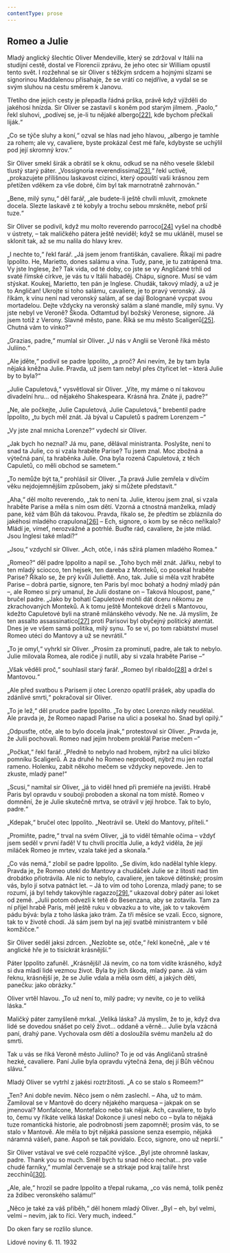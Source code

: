 ```yaml
---
contentType: prose
---
```


## Romeo a Julie

Mladý anglický šlechtic Oliver Mendeville, který se zdržoval v Itálii na studijní cestě, dostal ve Florencii zprávu, že jeho otec sir William opustil tento svět. I rozžehnal se sir Oliver s těžkým srdcem a hojnými slzami se signorinou Maddalenou přísahaje, že se vrátí co nejdříve, a vydal se se svým sluhou na cestu směrem k Janovu.

Třetího dne jejich cesty je přepadla řádná prška, právě když vjížděli do jakéhosi hnízda. Sir Oliver se zastavil s koněm pod starým jilmem. „Paolo,“ řekl sluhovi, „podívej se, je-li tu nějaké albergo[\[22\]](./resources/undefined), kde bychom přečkali liják.“

„Co se týče sluhy a koní,“ ozval se hlas nad jeho hlavou, „albergo je tamhle za rohem; ale vy, cavaliere, byste prokázal čest mé faře, kdybyste se uchýlil pod její skromný krov.“

Sir Oliver smekl širák a obrátil se k oknu, odkud se na něho vesele šklebil tlustý starý páter. „Vossignoria reverendissima[\[23\]](./resources/undefined),“ řekl uctivě, „prokazujete přílišnou laskavost cizinci, který opouští vaši krásnou zem přetížen vděkem za vše dobré, čím byl tak marnotratně zahrnován.“

„Bene, milý synu,“ děl farář, „ale budete-li ještě chvíli mluvit, zmoknete docela. Slezte laskavě z té kobyly a trochu sebou mrskněte, neboť prší tuze.“

Sir Oliver se podivil, když mu molto reverendo parroco[\[24\]](./resources/undefined) vyšel na chodbě v ústrety, – tak maličkého pátera ještě neviděl; když se mu ukláněl, musel se sklonit tak, až se mu nalila do hlavy krev.

„I nechte to,“ řekl farář. „Já jsem jenom františkán, cavaliere. Říkají mi padre Ippolito. He, Marietto, dones salámu a vína. Tudy, pane, je tu zatrápená tma. Vy jste Inglese, že? Tak vida, od té doby, co jste se vy Angličané trhli od svaté římské církve, je vás tu v Itálii habaděj. Chápu, signore. Musí se vám stýskat. Koukej, Marietto, ten pán je Inglese. Chudák, takový mladý, a už je to Angličan! Ukrojte si toho salámu, cavaliere, je to pravý veronský. Já říkám, k vínu není nad veronský salám, ať se dají Bolognané vycpat svou mortadelou. Dejte vždycky na veronský salám a slané mandle, milý synu. Vy jste nebyl ve Veroně? Škoda. Odtamtud byl božský Veronese, signore. Já jsem totiž z Verony. Slavné město, pane. Říká se mu město Scaligerů[\[25\]](./resources/undefined). Chutná vám to vínko?“

„Grazias, padre,“ mumlal sir Oliver. „U nás v Anglii se Veroně říká město Juliino.“

„Ale jděte,“ podivil se padre Ippolito, „a proč? Ani nevím, že by tam byla nějaká kněžna Julie. Pravda, už jsem tam nebyl přes čtyřicet let – která Julie by to byla?“

„Julie Capuletová,“ vysvětloval sir Oliver. „Víte, my máme o ní takovou divadelní hru… od nějakého Shakespeara. Krásná hra. Znáte ji, padre?“

„Ne, ale počkejte, Julie Capuletová, Julie Capuletová,“ brebentil padre Ippolito, „tu bych měl znát. Já býval u Capuletů s padrem Lorenzem –“

„Vy jste znal mnicha Lorenze?“ vydechl sir Oliver.

„Jak bych ho neznal? Já mu, pane, dělával ministranta. Poslyšte, není to snad ta Julie, co si vzala hraběte Parise? Tu jsem znal. Moc zbožná a výtečná paní, ta hraběnka Julie. Ona byla rozená Capuletová, z těch Capuletů, co měli obchod se sametem.“

„To nemůže být ta,“ prohlásil sir Oliver. „Ta pravá Julie zemřela v dívčím věku nejdojemnějším způsobem, jaký si můžete představit.“

„Aha,“ děl molto reverendo, „tak to není ta. Julie, kterou jsem znal, si vzala hraběte Parise a měla s ním osm dětí. Vzorná a ctnostná manželka, mladý pane, kéž vám Bůh dá takovou. Pravda, říkalo se, že předtím se zbláznila do jakéhosi mladého crapulona[\[26\]](./resources/undefined) – Ech, signore, o kom by se něco neříkalo? Mládí je, vímeť, nerozvážné a potrhlé. Buďte rád, cavaliere, že jste mlád. Jsou Inglesi také mladí?“

„Jsou,“ vzdychl sir Oliver. „Ach, otče, i nás sžírá plamen mladého Romea.“

„Romeo?“ děl padre Ippolito a napil se. „Toho bych měl znát. Jářku, nebyl to ten mladý sciocco, ten hejsek, ten dareba z Monteků, co posekal hraběte Parise? Říkalo se, že prý kvůli Juliettě. Ano, tak. Julie si měla vzít hraběte Parise – dobrá partie, signore, ten Paris byl moc bohatý a hodný mladý pán –, ale Romeo si prý umanul, že Julii dostane on – Taková hloupost, pane,“ bručel padre. „Jako by bohatí Capuletové mohli dát dceru někomu ze zkrachovaných Monteků. A k tomu ještě Montekové drželi s Mantovou, kdežto Capuletové byli na straně milánského vévody. Ne ne. Já myslím, že ten assalto assassinatico[\[27\]](./resources/undefined) proti Parisovi byl obyčejný politický atentát. Dnes je ve všem samá politika, milý synu. To se ví, po tom rabiátství musel Romeo utéci do Mantovy a už se nevrátil.“

„To je omyl,“ vyhrkl sir Oliver. „Prosím za prominutí, padre, ale tak to nebylo. Julie milovala Romea, ale rodiče ji nutili, aby si vzala hraběte Parise –“

„Však věděli proč,“ souhlasil starý farář. „Romeo byl ribaldo[\[28\]](./resources/undefined) a držel s Mantovou.“

„Ale před svatbou s Parisem jí otec Lorenzo opatřil prášek, aby upadla do zdánlivé smrti,“ pokračoval sir Oliver.

„To je lež,“ děl prudce padre Ippolito. „To by otec Lorenzo nikdy neudělal. Ale pravda je, že Romeo napadl Parise na ulici a posekal ho. Snad byl opilý.“

„Odpusťte, otče, ale to bylo docela jinak,“ protestoval sir Oliver. „Pravda je, že Julii pochovali. Romeo nad jejím hrobem proklál Parise mečem –“

„Počkat,“ řekl farář. „Předně to nebylo nad hrobem, nýbrž na ulici blízko pomníku Scaligerů. A za druhé ho Romeo neprobodl, nýbrž mu jen rozťal rameno. Holenku, zabít někoho mečem se vždycky nepovede. Jen to zkuste, mladý pane!“

„Scusi,“ namítal sir Oliver, „já to viděl hned při premiéře na jevišti. Hrabě Paris byl opravdu v souboji proboden a skonal na tom místě. Romeo v domnění, že je Julie skutečně mrtva, se otrávil v její hrobce. Tak to bylo, padre.“

„Kdepak,“ bručel otec Ippolito. „Neotrávil se. Utekl do Mantovy, příteli.“

„Promiňte, padre,“ trval na svém Oliver, „já to viděl těmahle očima – vždyť jsem seděl v první řadě! V tu chvíli procitla Julie, a když viděla, že její miláček Romeo je mrtev, vzala také jed a skonala.“

„Co vás nemá,“ zlobil se padre Ippolito. „Se divím, kdo nadělal tyhle klepy. Pravda je, že Romeo utekl do Mantovy a chudáček Julie se z lítosti nad tím drobátko přiotrávila. Ale nic to nebylo, cavaliere, jen takové dětinské; prosím vás, bylo jí sotva patnáct let. – Já to vím od toho Lorenza, mladý pane; to se rozumí, já byl tehdy takovýhle ragazzo[\[29\]](./resources/undefined),“ ukazoval dobrý páter asi loket od země. „Julii potom odvezli k tetě do Besenzana, aby se zotavila. Tam za ní přijel hrabě Paris, měl ještě ruku v obvazku a to víte, jak to v takovém pádu bývá: byla z toho láska jako trám. Za tři měsíce se vzali. Ecco, signore, tak to v životě chodí. Já sám jsem byl na její svatbě ministrantem v bílé komžičce.“

Sir Oliver seděl jaksi zdrcen. „Nezlobte se, otče,“ řekl konečně, „ale v té anglické hře je to tisíckrát krásnější.“

Páter Ippolito zafuněl. „Krásnější! Já nevím, co na tom vidíte krásného, když si dva mladí lidé vezmou život. Byla by jich škoda, mladý pane. Já vám řeknu, krásnější je, že se Julie vdala a měla osm dětí, a jakých dětí, panečku: jako obrázky.“

Oliver vrtěl hlavou. „To už není to, milý padre; vy nevíte, co je to veliká láska.“

Maličký páter zamyšleně mrkal. „Veliká láska? Já myslím, že to je, když dva lidé se dovedou snášet po celý život… oddaně a věrně… Julie byla vzácná paní, drahý pane. Vychovala osm dětí a dosloužila svému manželu až do smrti.

Tak u vás se říká Veroně město Juliino? To je od vás Angličanů strašně hezké, cavaliere. Paní Julie byla opravdu výtečná žena, dej jí Bůh věčnou slávu.“

Mladý Oliver se vytrhl z jakési roztržitosti. „A co se stalo s Romeem?“

„Ten? Ani dobře nevím. Něco jsem o něm zaslechl. – Aha, už to mám. Zamiloval se v Mantově do dcery nějakého marquesa – jakpak on se jmenoval? Monfalcone, Montefalco nebo tak nějak. Ach, cavaliere, to bylo to, čemu vy říkáte veliká láska! Dokonce ji unesl nebo co – byla to nějaká tuze romantická historie, ale podrobnosti jsem zapomněl; prosím vás, to se stalo v Mantově. Ale měla to být nějaká passione senza esempio, nějaká náramná vášeň, pane. Aspoň se tak povídalo. Ecco, signore, ono už neprší.“

Sir Oliver vstával ve své celé rozpačité výšce. „Byl jste ohromně laskav, padre. Thank you so much. Směl bych tu snad něco nechat… pro vaše chudé farníky,“ mumlal červenaje se a strkaje pod kraj talíře hrst zecchinů[\[30\]](./resources/undefined).

„Ale, ale,“ hrozil se padre Ippolito a třepal rukama, „co vás nemá, tolik peněz za ždibec veronského salámu!“

„Něco je také za váš příběh,“ děl honem mladý Oliver. „Byl – eh, byl velmi, velmi – nevím, jak to říci. Very much, indeed.“

Do oken fary se rozlilo slunce.

Lidové noviny 6. 11. 1932

